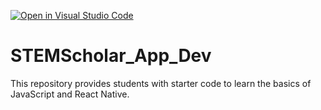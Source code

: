 [![Open in Visual Studio Code](https://classroom.github.com/assets/open-in-vscode-718a45dd9cf7e7f842a935f5ebbe5719a5e09af4491e668f4dbf3b35d5cca122.svg)](https://classroom.github.com/online_ide?assignment_repo_id=11438360&assignment_repo_type=AssignmentRepo)
# STEMScholar_App_Dev
This repository provides students with starter code to learn the basics of JavaScript and React Native. 
